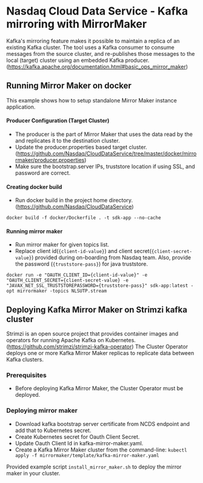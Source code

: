 # Nasdaq Cloud Data Service - Kafka mirroring with MirrorMaker
Kafka's mirroring feature makes it possible to maintain a replica of an existing Kafka cluster. The tool uses a Kafka consumer to consume messages from the source cluster, and re-publishes those messages to the local (target) cluster using an embedded Kafka producer. (https://kafka.apache.org/documentation.html#basic_ops_mirror_maker)

## Running Mirror Maker on docker
This example shows how to setup standalone Mirror Maker instance application. 

#### Producer Configuration (Target Cluster)
- The producer is the part of Mirror Maker that uses the data read by the and replicates it to the destination cluster.
- Update the producer.properties based target cluster. (https://github.com/Nasdaq/CloudDataService/tree/master/docker/mirrormaker/producer.properties)
- Make sure the bootstrap.server IPs, truststore location if using SSL, and password are correct.

#### Creating docker build
- Run docker build in the project home directory. (https://github.com/Nasdaq/CloudDataService) 

```
docker build -f docker/Dockerfile . -t sdk-app --no-cache
```

#### Running mirror maker
- Run mirror maker for given topics list.
- Replace client id(`{client-id-value}`) and client secret(`{client-secret-value}`) provided during on-boarding from Nasdaq team. Also, provide the password (`{truststore-pass}`) for java truststore.

```
docker run -e "OAUTH_CLIENT_ID={client-id-value}" -e "OAUTH_CLIENT_SECRET={client-secret-value} -e "JAVAX_NET_SSL_TRUSTSTOREPASSWORD={truststore-pass}" sdk-app:latest -opt mirrormaker -topics NLSUTP.stream
```

## Deploying Kafka Mirror Maker on Strimzi kafka cluster
Strimzi is an open source project that provides container images and operators for running Apache Kafka on Kubernetes.(https://github.com/strimzi/strimzi-kafka-operator)
The Cluster Operator deploys one or more Kafka Mirror Maker replicas to replicate data between Kafka clusters. 

### Prerequisites 
- Before deploying Kafka Mirror Maker, the Cluster Operator must be deployed.

### Deploying mirror maker
- Download kafka bootstrap server certificate from NCDS endpoint and add that to Kubernetes secret.
- Create Kubernetes secret for Oauth Client Secret.
- Update Oauth Client Id in kafka-mirror-maker.yaml.
- Create a Kafka Mirror Maker cluster from the command-line:
    ```kubectl apply -f mirrormaker/template/kafka-mirror-maker.yaml```

Provided example script `install_mirror_maker.sh` to deploy the mirror maker in your cluster.

